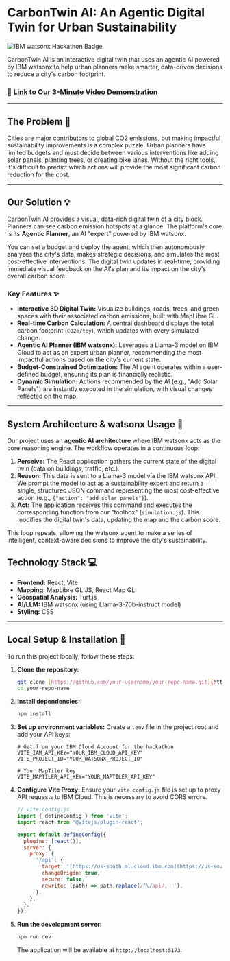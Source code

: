 # CarbonTwin AI: An Agentic Digital Twin for Urban Sustainability

![IBM watsonx Hackathon Badge](https://img.shields.io/badge/IBM%20TechXchange-watsonx%20Hackathon%202025-blue)

CarbonTwin AI is an interactive digital twin that uses an agentic AI powered by IBM watsonx to help urban planners make smarter, data-driven decisions to reduce a city's carbon footprint.

### 🎥 [Link to Our 3-Minute Video Demonstration](https://www.youtube.com/watch?v=your_video_id)

***

## The Problem 🤔

Cities are major contributors to global CO2 emissions, but making impactful sustainability improvements is a complex puzzle. Urban planners have limited budgets and must decide between various interventions like adding solar panels, planting trees, or creating bike lanes. Without the right tools, it's difficult to predict which actions will provide the most significant carbon reduction for the cost.

***

## Our Solution 💡

CarbonTwin AI provides a visual, data-rich digital twin of a city block. Planners can see carbon emission hotspots at a glance. The platform's core is its **Agentic Planner**, an AI "expert" powered by IBM watsonx.

You can set a budget and deploy the agent, which then autonomously analyzes the city's data, makes strategic decisions, and simulates the most cost-effective interventions. The digital twin updates in real-time, providing immediate visual feedback on the AI's plan and its impact on the city's overall carbon score.

### Key Features ✨

* **Interactive 3D Digital Twin:** Visualize buildings, roads, trees, and green spaces with their associated carbon emissions, built with MapLibre GL.
* **Real-time Carbon Calculation:** A central dashboard displays the total carbon footprint (`CO2e/tpy`), which updates with every simulated change.
* **Agentic AI Planner (IBM watsonx):** Leverages a Llama-3 model on IBM Cloud to act as an expert urban planner, recommending the most impactful actions based on the city's current state.
* **Budget-Constrained Optimization:** The AI agent operates within a user-defined budget, ensuring its plan is financially realistic.
* **Dynamic Simulation:** Actions recommended by the AI (e.g., "Add Solar Panels") are instantly executed in the simulation, with visual changes reflected on the map.

***

## System Architecture & watsonx Usage 🤖

Our project uses an **agentic AI architecture** where IBM watsonx acts as the core reasoning engine. The workflow operates in a continuous loop:

1.  **Perceive:** The React application gathers the current state of the digital twin (data on buildings, traffic, etc.).
2.  **Reason:** This data is sent to a Llama-3 model via the IBM watsonx API. We prompt the model to act as a sustainability expert and return a single, structured JSON command representing the most cost-effective action (e.g., `{"action": "add solar panels"}`).
3.  **Act:** The application receives this command and executes the corresponding function from our "toolbox" (`simulation.js`). This modifies the digital twin's data, updating the map and the carbon score.

This loop repeats, allowing the watsonx agent to make a series of intelligent, context-aware decisions to improve the city's sustainability.


## Technology Stack 💻

* **Frontend:** React, Vite
* **Mapping:** MapLibre GL JS, React Map GL
* **Geospatial Analysis:** Turf.js
* **AI/LLM:** IBM watsonx (using Llama-3-70b-instruct model)
* **Styling:** CSS

***

## Local Setup & Installation 🚀

To run this project locally, follow these steps:

1.  **Clone the repository:**
    ```bash
    git clone [https://github.com/your-username/your-repo-name.git](https://github.com/your-username/your-repo-name.git)
    cd your-repo-name
    ```

2.  **Install dependencies:**
    ```bash
    npm install
    ```

3.  **Set up environment variables:**
    Create a `.env` file in the project root and add your API keys:
    ```env
    # Get from your IBM Cloud Account for the hackathon
    VITE_IAM_API_KEY="YOUR_IBM_CLOUD_API_KEY"
    VITE_PROJECT_ID="YOUR_WATSONX_PROJECT_ID"

    # Your MapTiler key
    VITE_MAPTILER_API_KEY="YOUR_MAPTILER_API_KEY"
    ```

4.  **Configure Vite Proxy:**
    Ensure your `vite.config.js` file is set up to proxy API requests to IBM Cloud. This is necessary to avoid CORS errors.
    ```javascript
    // vite.config.js
    import { defineConfig } from 'vite';
    import react from '@vitejs/plugin-react';

    export default defineConfig({
      plugins: [react()],
      server: {
        proxy: {
          '/api': {
            target: '[https://us-south.ml.cloud.ibm.com](https://us-south.ml.cloud.ibm.com)', // Ensure region is correct
            changeOrigin: true,
            secure: false,
            rewrite: (path) => path.replace(/^\/api/, ''),
          },
        },
      },
    });
    ```

5.  **Run the development server:**
    ```bash
    npm run dev
    ```
    The application will be available at `http://localhost:5173`.
